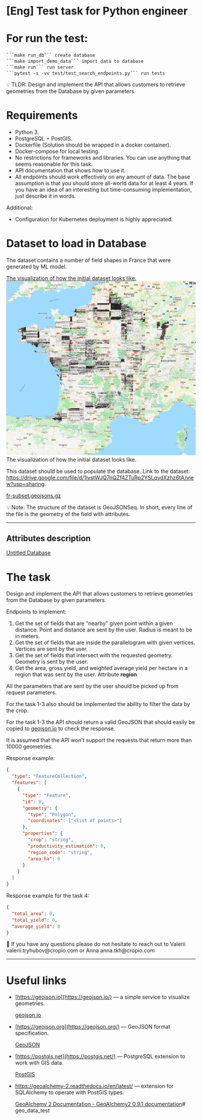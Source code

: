# [Eng] Test task for Python engineer

#  For run the test:
    ```make run_db``` create database
    ```make import_demo_data``` import data to database
    ```make run``` run server
    ```pytest -s -vv test/test_search_endpoints.py``` run tests

<aside>
💡 TLDR: Design and implement the API that allows customers to retrieve geometries from the Database by given parameters.

</aside>

# Requirements

- Python 3.
- PostgreSQL + PostGIS.
- Dockerfile (Solution should be wrapped in a docker container).
- Docker-compose for local testing.
- No restrictions for frameworks and libraries. You can use anything that seems reasonable for this task.
- API documentation that shows how to use it.
- All endpoints should work effectively on any amount of data. The base assumption is that you should store all-world data for at least 4 years. If you have an idea of an interesting but time-consuming implementation, just describe it in words.

Additional:

- Configuration for Kubernetes deployment is highly appreciated.

# Dataset to load in Database

The dataset contains a number of field shapes in France that were generated by ML model.

[The visualization of how the initial dataset looks like.](https://lh4.googleusercontent.com/uj1ciKK7Kq5Z9Fh8_1Y2iISybmUZW47oEXgscG1MJz_bqb5V_pvHEcnQ25CcDxHlAIPe-Rn-mZ6OQmyIl_-_J7Rk_LuNQSByRJdRIYnsWiV_uP5xXWAVt6Pa1yQUebPMlTKYfwbP)
![img.png](img.png)
The visualization of how the initial dataset looks like.

This dataset should be used to populate the database. Link to the dataset: https://drive.google.com/file/d/1iystWJQ7nQZf4ZTuRp2YSLqydXzhz6tA/view?usp=sharing.

[fr-subset.geojsons.gz](https://drive.google.com/file/d/1iystWJQ7nQZf4ZTuRp2YSLqydXzhz6tA/view?usp=sharing)

<aside>
💡 Note: The structure of the dataset is GeoJSONSeq. In short, every line of the file is the geometry of the field with attributes.

</aside>

---

## Attributes description

[Untitled Database](https://www.notion.so/fe81d536cc0d4328a3f0261bfcbb3614?pvs=21)

# The task

Design and implement the API that allows customers to retrieve geometries from the Database by given parameters.

Endpoints to implement:

1. Get the set of fields that are "nearby" given point within a given distance. Point and distance are sent by the user. Radius is meant to be in meters.
2. Get the set of fields that are inside the parallelogram with given vertices. Vertices are sent by the user.
3. Get the set of fields that intersect with the requested geometry. Geometry is sent by the user.
4. Get the area, gross yield, and weighted average yield per hectare in a region that was sent by the user. Attribute **region**.

All the parameters that are sent by the user should be picked up from request parameters.

For the task 1-3 also should be implemented the ability to filter the data by the crop.

For the task 1-3 the API should return a valid GeoJSON that should easily be copied to [geojson.io](http://geojson.io) to check the response.

It is assumed that the API won't support the requests that return more than 10000 geometries.

Response example:

```json
{
  "type": "FeatureCollection",
  "features": [
    {
      "type": "Feature",
      "id": 0,
      "geometry": {
        "type": "Polygon",
        "coordinates": ["<list of points>"]
      },
      "properties": {
        "crop": "string",
        "productivity_estimation": 0,
        "region_code": "string",
        "area_ha": 0
      }
    } 
  ]
}
```

Response example for the task 4:

```json
{
  "total_area": 0,
  "total_yield": 0,
  "average_yield": 0
}
```

<aside>
📱 If you have any questions please do not hesitate to reach out to Valerii valerii.tryhubov@cropio.com or Anna anna.tkh@cropio.com

</aside>

---

# Useful links

- [https://geojson.io](https://geojson.io/) — a simple service to visualize geometries.
    
    [geojson.io](https://geojson.io)
    
- [https://geojson.org](https://geojson.org/) — GeoJSON format specification.
    
    [GeoJSON](https://geojson.org)
    
- [https://postgis.net](https://postgis.net/) — PostgreSQL extension to work with GIS data.
    
    [PostGIS](https://postgis.net)
    
- https://geoalchemy-2.readthedocs.io/en/latest/ —  extension for SQLAlchemy to operate with PostGIS types.
    
    [GeoAlchemy 2 Documentation - GeoAlchemy2 0.9.1 documentation](https://geoalchemy-2.readthedocs.io/en/latest/)# geo_data_test
